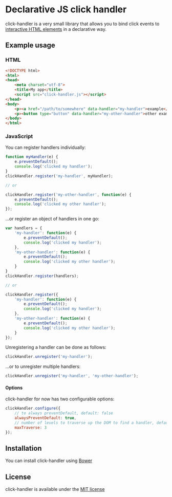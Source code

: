 # Declarative JS click handler

click-handler is a very small library that allows you to bind click events to [interactive HTML elements](https://developers.whatwg.org/content-models.html#interactive-content) in a declarative way.

## Example usage

### HTML

```html
<!DOCTYPE html>
<html>
<head>
	<meta charset="utf-8">
	<title>My app</title>
	<script src="click-handler.js"></script>
</head>
<body>
	<p><a href="/path/to/somewhere" data-handler="my-handler">example</a></p>
	<p><button type="button" data-handler="my-other-handler">other example</button></p>
</body>
</html>
```

### JavaScript

You can register handlers individually:

```js
function myHandler(e) {
	e.preventDefault();
	console.log('clicked my handler');
}
clickHandler.register('my-handler', myHandler);

// or

clickHandler.register('my-other-handler', function(e) {
	e.preventDefault();
	console.log('clicked my other handler');
});
```

…or register an object of handlers in one go:

```js
var handlers = {
	'my-handler': function(e) {
		e.preventDefault();
		console.log('clicked my handler');
	},
	'my-other-handler': function(e) {
		e.preventDefault();
		console.log('clicked my other handler');
	}
}
clickHandler.register(handlers);

// or

clickHandler.register({
	'my-handler': function(e) {
		e.preventDefault();
		console.log('clicked my handler');
	},
	'my-other-handler': function(e) {
		e.preventDefault();
		console.log('clicked my other handler');
	}
});
```

Unregistering a handler can be done as follows:

```js
clickHandler.unregister('my-handler');
```

…or to unregister multiple handlers:

```js
clickHandler.unregister('my-handler', 'my-other-handler');
```

#### Options
click-handler for now has two configurable options:

```js
clickHandler.configure({
	// to always preventDefault, default: false
	alwaysPreventDefault: true,
	// number of levels to traverse up the DOM to find a handler, default: 2
	maxTraverse: 3
});
```

## Installation

You can install click-handler using [Bower](https://bower.io)

## License

click-handler is available under the [MIT license](http://opensource.org/licenses/MIT)
